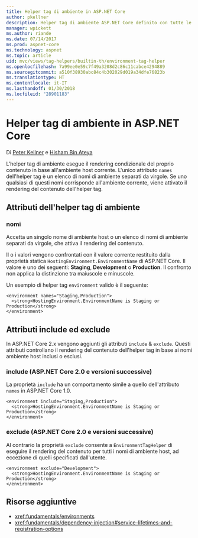 ```yaml
---
title: Helper tag di ambiente in ASP.NET Core
author: pkellner
description: Helper tag di ambiente ASP.NET Core definito con tutte le proprietà
manager: wpickett
ms.author: riande
ms.date: 07/14/2017
ms.prod: aspnet-core
ms.technology: aspnet
ms.topic: article
uid: mvc/views/tag-helpers/builtin-th/environment-tag-helper
ms.openlocfilehash: 7a99ee0e59c7f49a3208d2c86c11cabce4294889
ms.sourcegitcommit: a510f38930abc84c4b302029d019a34dfe76823b
ms.translationtype: HT
ms.contentlocale: it-IT
ms.lasthandoff: 01/30/2018
ms.locfileid: "28901183"
---
```

# <a name="environment-tag-helper-in-aspnet-core"></a>Helper tag di ambiente in ASP.NET Core

Di [Peter Kellner](http://peterkellner.net) e [Hisham Bin Ateya](https://twitter.com/hishambinateya)

L'helper tag di ambiente esegue il rendering condizionale del proprio contenuto in base all'ambiente host corrente. L'unico attributo `names` dell'helper tag è un elenco di nomi di ambiente separati da virgole. Se uno qualsiasi di questi nomi corrisponde all'ambiente corrente, viene attivato il rendering del contenuto dell'helper tag.

## <a name="environment-tag-helper-attributes"></a>Attributi dell'helper tag di ambiente

### <a name="names"></a>nomi

Accetta un singolo nome di ambiente host o un elenco di nomi di ambiente separati da virgole, che attiva il rendering del contenuto.

Il o i valori vengono confrontati con il valore corrente restituito dalla proprietà statica `HostingEnvironment.EnvironmentName` di ASP.NET Core.  Il valore è uno dei seguenti: **Staging**, **Development** o **Production**. Il confronto non applica la distinzione tra maiuscole e minuscole.

Un esempio di helper tag `environment` valido è il seguente:

```cshtml
<environment names="Staging,Production">
  <strong>HostingEnvironment.EnvironmentName is Staging or Production</strong>
</environment>
```

## <a name="include-and-exclude-attributes"></a>Attributi include ed exclude

In ASP.NET Core 2.x vengono aggiunti gli attributi `include` & `exclude`. Questi attributi controllano il rendering del contenuto dell'helper tag in base ai nomi ambiente host inclusi o esclusi.

### <a name="include-aspnet-core-20-and-later"></a>include (ASP.NET Core 2.0 e versioni successive)

La proprietà `include` ha un comportamento simile a quello dell'attributo `names` in ASP.NET Core 1.0.

```cshtml
<environment include="Staging,Production">
  <strong>HostingEnvironment.EnvironmentName is Staging or Production</strong>
</environment>
```

### <a name="exclude-aspnet-core-20-and-later"></a>exclude (ASP.NET Core 2.0 e versioni successive)

Al contrario la proprietà `exclude` consente a `EnvironmentTagHelper` di eseguire il rendering del contenuto per tutti i nomi di ambiente host, ad eccezione di quelli specificati dall'utente.

```cshtml
<environment exclude="Development">
  <strong>HostingEnvironment.EnvironmentName is Staging or Production</strong>
</environment>
```

## <a name="additional-resources"></a>Risorse aggiuntive

* <xref:fundamentals/environments>
* <xref:fundamentals/dependency-injection#service-lifetimes-and-registration-options>
